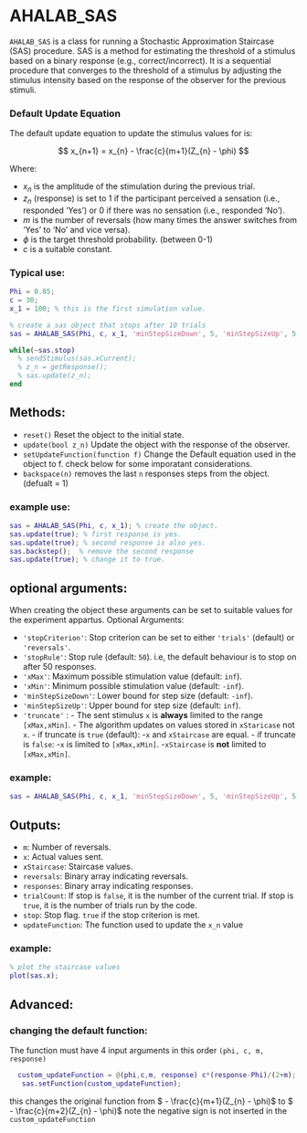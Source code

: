# AHALAB_SAS

`AHALAB_SAS` is a class for running a Stochastic Approximation Staircase (SAS) procedure. SAS is a method for estimating the threshold of a stimulus based on a binary response (e.g., correct/incorrect). It is a sequential procedure that converges to the threshold of a stimulus by adjusting the stimulus intensity based on the response of the observer for the previous stimuli.

### Default Update Equation

The default update equation to update the stimulus values for is:

$$ x_{n+1} =  x_{n} - \frac{c}{m+1}(Z_{n} - \phi) $$

Where:
- $`x_{n}`$ is the amplitude of the stimulation during the previous trial.
- $`z_{n}`$ (response) is set to 1 if the participant perceived a sensation (i.e., responded ‘Yes’) or 0 if there was no sensation (i.e., responded ‘No’).
- $`m`$ is the number of reversals (how many times the answer switches from ‘Yes’ to ‘No’ and vice versa).
- $`\phi`$ is the target threshold probability. (between 0-1)
- $`c`$ is a suitable constant.

### Typical use:
```matlab
Phi = 0.85;
c = 30;
x_1 = 100; % this is the first simulation value. 

% create a sas object that stops after 10 trials 
sas = AHALAB_SAS(Phi, c, x_1, 'minStepSizeDown', 5, 'minStepSizeUp', 5,'stopCriterion','trials','stopRule',10);

while(~sas.stop)
  % sendStimulus(sas.xCurrent);
  % z_n = getResponse();
  % sas.update(z_n);
end
```

## Methods:

- `reset()` Reset the object to the initial state.
- `update(bool z_n)` Update the object with the response of the observer.
- `setUpdateFunction(function f)` Change the Default equation used in the object to f. check below for some imporatant considerations.
- `backspace(n)` removes the last `n` responses steps from the object. (defualt = 1)
  
### example use:
```matlab
sas = AHALAB_SAS(Phi, c, x_1); % create the object.
sas.update(true); % first response is yes.
sas.update(true); % second response is also yes.
sas.backstep();  % remove the second response
sas.update(true); % change it to true.
```

## optional arguments:
When creating the object these arguments can be set to suitable values for the experiment appartus.
Optional Arguments:
- `'stopCriterion'`: Stop criterion can be set to either `'trials'` (default) or `'reversals'`.
- `'stopRule'`: Stop rule (default: `50`). i.e, the default behaviour is to stop on after 50 responses.
- `'xMax'`: Maximum possible stimulation value (default: `inf`).
- `'xMin'`: Minimum possible stimulation value (default: `-inf`).
- `'minStepSizeDown'`: Lower bound for step size (default: `-inf`).
- `'minStepSizeUp'`: Upper bound for step size (default: `inf`).
- `'truncate'` : 
        - The sent stimulus `x` is **always** limited to the range `[xMax,xMin]`.
        - The algorithm updates on values stored in `xStaricase` not `x`.
        - if truncate is `true` (default):
                -`x` and `xStaircase` are equal.
        - if truncate is `false`:
                -`x` is limited to `[xMax,xMin]`.
                -`xStaircase` is **not** limited to `[xMax,xMin]`.
### example:

```matlab
sas = AHALAB_SAS(Phi, c, x_1, 'minStepSizeDown', 5, 'minStepSizeUp', 5);
```

## Outputs:
- `m`: Number of reversals.
- `x`: Actual values sent.
- `xStaircase`: Staircase values.
- `reversals`: Binary array indicating reversals.
- `responses`: Binary array indicating responses.
- `trialCount`: If stop is `false`, it is the number of the current trial. If stop is `true`, it is the number of trials run by the code.
- `stop`: Stop flag. `true` if the stop criterion is met.
- `updateFunction`: The function used to update the `x_n` value
### example:
```matlab
% plot the staircase values
plot(sas.x);
```
## Advanced:
### changing the default function:
The function must have 4 input arguments in this order `(phi, c, m, response)` 
```matlab
  custom_updateFunction = @(phi,c,m, response) c*(response-Phi)/(2+m);
   sas.setFunction(custom_updateFunction);
```
this changes the original function from $` - \frac{c}{m+1}(Z_{n} - \phi)`$ to $` - \frac{c}{m+2}(Z_{n} - \phi)`$ note the negative sign is not inserted in the `custom_updateFunction`
